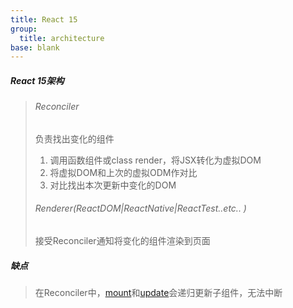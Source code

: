 ```yaml
---
title: React 15
group:
  title: architecture
base: blank  
---
```


##### React 15架构
> ###### Reconciler
> 负责找出变化的组件
> 1. 调用函数组件或class render，将JSX转化为虚拟DOM
> 2. 将虚拟DOM和上次的虚拟ODM作对比
> 3. 对比找出本次更新中变化的DOM
> ###### Renderer(ReactDOM|ReactNative|ReactTest..etc.. )
> 接受Reconciler通知将变化的组件渲染到页面

##### 缺点
> 在Reconciler中，<a href="https://github.com/facebook/react/blob/15-stable/src/renderers/dom/shared/ReactDOMComponent.js#L498" target="_blank">mount</a>和<a href="https://github.com/facebook/react/blob/15-stable/src/renderers/dom/shared/ReactDOMComponent.js#L877" target="_blank">update</a>会递归更新子组件，无法中断
